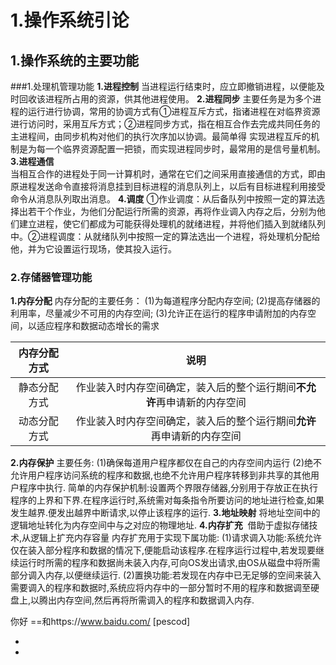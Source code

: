# 1.操作系统引论

## 1.操作系统的主要功能
###1.处理机管理功能
**1.进程控制**
​	当进程运行结束时，应立即撤销进程，以便能及时回收该进程所占用的资源，供其他进程使用。
**2.进程同步**
​	主要任务是为多个进程的运行进行协调，常用的协调方式有①进程互斥方式，指诸进程在对临界资源进行访问时，采用互斥方式；②进程同步方式，指在相互合作去完成共同任务的主进程间，由同步机构对他们的执行次序加以协调。最简单得 实现进程互斥的机制是为每一个临界资源配置一把锁，而实现进程同步时，最常用的是信号量机制。
**3.进程通信**	
​	当相互合作的进程处于同一计算机时，通常在它们之间采用直接通信的方式，即由原进程发送命令直接将消息挂到目标进程的消息队列上，以后有目标进程利用接受命令从消息队列取出消息。
**4.调度**
​	①作业调度：从后备队列中按照一定的算法选择出若干个作业，为他们分配运行所需的资源，再将作业调入内存之后，分别为他们建立进程，使它们都成为可能获得处理机的就绪进程，并将他们插入到就绪队列中。
​	②进程调度：从就绪队列中按照一定的算法选出一个进程，将处理机分配给他，并为它设置运行现场，使其投入运行。

### 2.存储器管理功能

**1.内存分配**
内存分配的主要任务：
(1)为每道程序分配内存空间;
(2)提高存储器的利用率，尽量减少不可用的内存空间;
(3)允许正在运行的程序申请附加的内存空间，以适应程序和数据动态增长的需求

| 内存分配方式 |                   说明                   |
| :----: | :------------------------------------: |
| 静态分配方式 | 作业装入时内存空间确定，装入后的整个运行期间**不允许**再申请新的内存空间 |
| 动态分配方式 | 作业装入时内存空间确定，装入后的整个运行期间**允许**再申请新的内存空间  |
**2.内存保护**
主要任务:
​	(1)确保每道用户程序都仅在自己的内存空间内运行
​	(2)绝不允许用户程序访问系统的程序和数据,也绝不允许用户程序转移到非共享的其他用户程序中执行.
简单的内存保护机制:设置两个界限存储器,分别用于存放正在执行程序的上界和下界.在程序运行时,系统需对每条指令所要访问的地址进行检查,如果发生越界.便发出越界中断请求,以停止该程序的运行.
**3.地址映射**
​	将地址空间中的逻辑地址转化为内存空间中与之对应的物理地址.
**4.内存扩充**
​	借助于虚拟存储技术,从逻辑上扩充内存容量
内存扩充用于实现下属功能:
(1)请求调入功能:系统允许仅在装入部分程序和数据的情况下,便能启动该程序.在程序运行过程中,若发现要继续运行时所需的程序和数据尚未装入内存,可向OS发出请求,由OS从磁盘中将所需部分调入内存,以便继续运行.
(2)置换功能:若发现在内存中已无足够的空间来装入需要调入的程序和数据时,系统应将内存中的一部分暂时不用的程序和数据调至硬盘上,以腾出内存空间,然后再将所需调入的程序和数据调入内存.

​你好 ==和https://www.baidu.com/
[pescod]

- ​
- ​